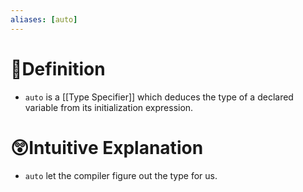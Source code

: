 ```yaml
---
aliases: [auto]
---
```


# 📝Definition
- `auto` is a [[Type Specifier]] which deduces the type of a declared variable from its initialization expression.

# 😲Intuitive Explanation
- `auto` let the compiler figure out the type for us.
